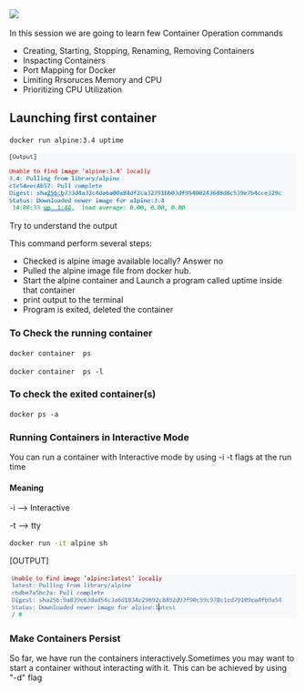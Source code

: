 <img src="../images/c4logo.png">

In this session we are going to learn few Container Operation commands

  * Creating, Starting, Stopping, Renaming, Removing Containers 
  * Inspacting Containers
  * Port Mapping for Docker  
  * Limiting Rrsoruces Memory and CPU
  * Prioritizing CPU Utilization


## Launching first container
```bash
docker run alpine:3.4 uptime

```

<img src="../images/docker-run-output.JPG">

Try to understand the output

This command perform several steps:
* Checked is alpine image available locally? Answer no
* Pulled the alpine image file from docker hub. 
* Start the alpine container and Launch a program called uptime inside that container
* print output to the terminal
* Program is exited, deleted the container

### To Check the running container
```
docker container  ps

docker container  ps -l
```

### To check the exited container(s)
```
docker ps -a
```

### Running Containers in Interactive Mode

You can run a container with Interactive mode by using -i -t flags at the run time 
#### Meaning 
-i --> Interactive

-t --> tty

```bash
docker run -it alpine sh
```

[OUTPUT]

<img src="../images/docker-run-with-flag.JPG">

### Make Containers Persist
So far, we have run the containers interactively.Sometimes you may want to start a container without interacting with it.
This can be achieved by using "-d" flag 

```bash


